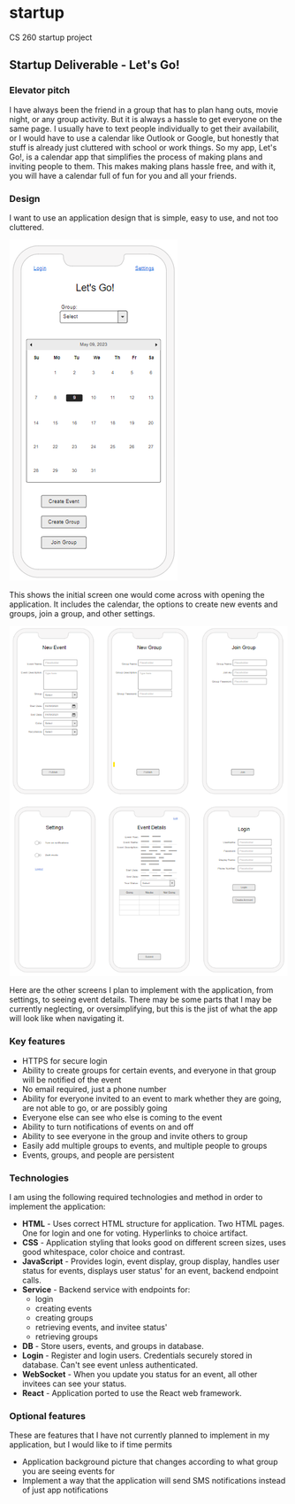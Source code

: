 # startup
CS 260 startup project

## Startup Deliverable - Let's Go!

### Elevator pitch

I have always been the friend in a group that has to plan hang outs, movie night, or any group activity. But it is always a hassle to get everyone on the same page. I usually have to text people individually to get their availabilit, or I would have to use a calendar like Outlook or Google, but honestly that stuff is already just cluttered with school or work things. So my app, Let's Go!, is a calendar app that simplifies the process of making plans and inviting people to them. This makes making plans hassle free, and with it, you will have a calendar full of fun for you and all your friends.

### Design

I want to use an application design that is simple, easy to use, and not too cluttered.

![home-screen](images/home-screen.png)

This shows the initial screen one would come across with opening the application. It includes the calendar, the options to create new events and groups, join a group, and other settings.

![other-screens](images/other-screens.png)

Here are the other screens I plan to implement with the application, from settings, to seeing event details. There may be some parts that I may be currently neglecting, or oversimplifying, but this is the jist of what the app will look like when navigating it.

### Key features

- HTTPS for secure login
- Ability to create groups for certain events, and everyone in that group will be notified of the event
- No email required, just a phone number
- Ability for everyone invited to an event to mark whether they are going, are not able to go, or are possibly going
- Everyone else can see who else is coming to the event
- Ability to turn notifications of events on and off
- Ability to see everyone in the group and invite others to group
- Easily add multiple groups to events, and multiple people to groups
- Events, groups, and people are persistent

### Technologies

I am using the following required technologies and method in order to implement the application:

- **HTML** - Uses correct HTML structure for application. Two HTML pages. One for login and one for voting. Hyperlinks to choice artifact.
- **CSS** - Application styling that looks good on different screen sizes, uses good whitespace, color choice and contrast.
- **JavaScript** - Provides login, event display, group display, handles user status for events, displays user status' for an event, backend endpoint calls.
- **Service** - Backend service with endpoints for:
  - login
  - creating events
  - creating groups
  - retrieving events, and invitee status'
  - retrieving groups
- **DB** - Store users, events, and groups in database.
- **Login** - Register and login users. Credentials securely stored in database. Can't see event unless authenticated.
- **WebSocket** - When you update you status for an event, all other invitees can see your status.
- **React** - Application ported to use the React web framework.

### Optional features

These are features that I have not currently planned to implement in my application, but I would like to if time permits

- Application background picture that changes according to what group you are seeing events for
- Implement a way that the application will send SMS notifications instead of just app notifications